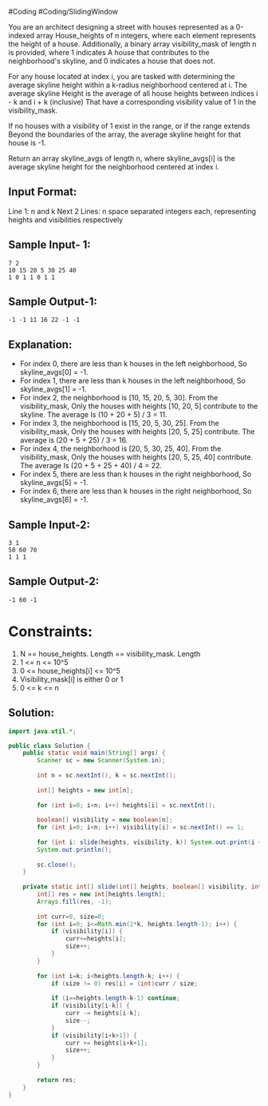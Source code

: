 #Coding #Coding/SlidingWindow 

You are an architect designing a street with houses represented as a 0-indexed array 
House_heights of n integers, where each element represents the height of a house. 
Additionally, a binary array visibility_mask of length n is provided, where 1 indicates 
A house that contributes to the neighborhood's skyline, and 0 indicates a house that does not.

For any house located at index i, you are tasked with determining the average 
skyline height within a k-radius neighborhood centered at i. The average skyline 
Height is the average of all house heights between indices i - k and i + k (inclusive) 
That have a corresponding visibility value of 1 in the visibility_mask. 

If no houses with a visibility of 1 exist in the range, or if the range extends 
Beyond the boundaries of the array, the average skyline height for that house is -1.

Return an array skyline_avgs of length n, where skyline_avgs\[i] is the average 
skyline height for the neighborhood centered at index i.

Input Format:
--------
Line 1: n and k
Next 2 Lines: n space separated integers each, representing heights and visibilities respectively

Sample Input- 1:
--------
```
7 2
10 15 20 5 30 25 40
1 0 1 1 0 1 1
```

Sample Output-1:
--------
```
-1 -1 11 16 22 -1 -1
```

Explanation:
--------
- For index 0, there are less than k houses in the left neighborhood, 
  So skyline_avgs\[0] = -1.
- For index 1, there are less than k houses in the left neighborhood, 
  So skyline_avgs\[1] = -1.
- For index 2, the neighborhood is \[10, 15, 20, 5, 30]. From the visibility_mask, 
  Only the houses with heights \[10, 20, 5] contribute to the skyline. The average 
  Is (10 + 20 + 5) / 3 = 11.
- For index 3, the neighborhood is \[15, 20, 5, 30, 25]. From the visibility_mask, 
  Only the houses with heights \[20, 5, 25] contribute. 
  The average is (20 + 5 + 25) / 3 = 16.
- For index 4, the neighborhood is \[20, 5, 30, 25, 40]. From the visibility_mask, 
  Only the houses with heights \[20, 5, 25, 40] contribute. The average 
  Is (20 + 5 + 25 + 40) / 4 = 22.
- For index 5, there are less than k houses in the right neighborhood, 
  So skyline_avgs\[5] = -1.
- For index 6, there are less than k houses in the right neighborhood, 
  So skyline_avgs\[6] = -1.

Sample Input-2:
--------
```
3 1
50 60 70
1 1 1
```

Sample Output-2:
--------
```
-1 60 -1
```

Constraints:
========
1. N == house_heights. Length == visibility_mask. Length
2. 1 <= n <= 10\^5
3. 0 <= house_heights\[i] <= 10\^5
4. Visibility_mask\[i] is either 0 or 1
5. 0 <= k <= n

## Solution:

```java
import java.util.*;

public class Solution {
    public static void main(String[] args) {
        Scanner sc = new Scanner(System.in);
        
        int n = sc.nextInt(), k = sc.nextInt();
        
        int[] heights = new int[n];
        
        for (int i=0; i<n; i++) heights[i] = sc.nextInt();
        
        boolean[] visibility = new boolean[n];
        for (int i=0; i<n; i++) visibility[i] = sc.nextInt() == 1;
        
        for (int i: slide(heights, visibility, k)) System.out.print(i + " ");
        System.out.println();
        
        sc.close();
    }
    
    private static int[] slide(int[] heights, boolean[] visibility, int k) {
        int[] res = new int[heights.length];
        Arrays.fill(res, -1);
        
        int curr=0, size=0;
        for (int i=0; i<=Math.min(2*k, heights.length-1); i++) {
            if (visibility[i]) {
                curr+=heights[i];
                size++;
            }
        }
        
        for (int i=k; i<heights.length-k; i++) {
            if (size != 0) res[i] = (int)curr / size;
            
            if (i==heights.length-k-1) continue;
            if (visibility[i-k]) {
                curr -= heights[i-k];
                size--;
            }
            if (visibility[i+k+1]) {
                curr += heights[i+k+1];
                size++;
            }
        }
        
        return res;
    }
}
```